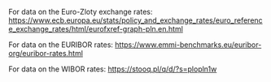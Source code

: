 For data on the Euro-Zloty exchange rates:
https://www.ecb.europa.eu/stats/policy_and_exchange_rates/euro_reference_exchange_rates/html/eurofxref-graph-pln.en.html 

For data on the EURIBOR rates:
https://www.emmi-benchmarks.eu/euribor-org/euribor-rates.html

For data on the WIBOR rates:
https://stooq.pl/q/d/?s=plopln1w
